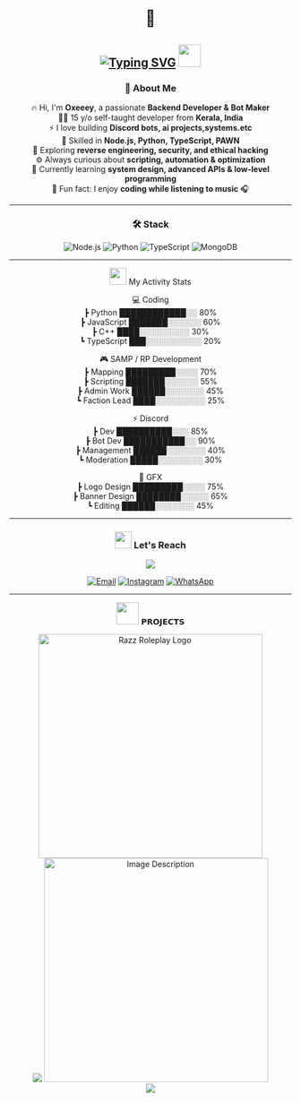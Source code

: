 <div align="center">

# 👋  
[![Typing SVG](https://readme-typing-svg.herokuapp.com?font=Fira+Code&pause=1000&color=00F7F7&center=true&vCenter=true&width=435&lines=I'm+Oxeeey+;Developer+%7C+Bot+Maker;Fullstack+Dev+Enthusiast)](https://git.io/typing-svg)
<img src="https://cdn.discordapp.com/emojis/1347091645279240253.gif" width="40" />
---

### 🚀 About Me  
🔥 Hi, I'm **Oxeeey**, a passionate **Backend Developer & Bot Maker**  
👨‍💻 15 y/o self-taught developer from **Kerala, India**  
⚡ I love building **Discord bots, ai projects,systems.etc**  
🔨 Skilled in **Node.js, Python, TypeScript, PAWN**  
🔐 Exploring **reverse engineering, security, and ethical hacking**  
⚙️ Always curious about **scripting, automation & optimization**  
🌱 Currently learning **system design, advanced APIs & low-level programming**  
🎵 Fun fact: I enjoy **coding while listening to music** 🎧  

---

### 🛠 Stack 
![Node.js](https://img.shields.io/badge/-Node.js-black?style=flat-square&logo=node.js)
![Python](https://img.shields.io/badge/-Python-black?style=flat-square&logo=python)
![TypeScript](https://img.shields.io/badge/-TypeScript-black?style=flat-square&logo=typescript)
![MongoDB](https://img.shields.io/badge/-MongoDB-black?style=flat-square&logo=mongodb)

---

<img src="https://cdn.discordapp.com/emojis/901890015875977216.gif" width="30" height="30" /> My Activity Stats  

💻 Coding  
   ┣ Python        ████████████░░  80%  
   ┣ JavaScript    ███████░░░░░░  60%  
   ┣ C++           ████░░░░░░░░░  30%  
   ┗ TypeScript    ███░░░░░░░░░░  20%  

🎮 SAMP / RP Development  
   ┣ Mapping       █████████░░░░  70%  
   ┣ Scripting     ███████░░░░░░  55%  
   ┣ Admin Work    ██████░░░░░░░  45%  
   ┗ Faction Lead  ████░░░░░░░░░  25%  

⚡ Discord  
   ┣ Dev           ██████████░░░  85%  
   ┣ Bot Dev       ███████████░░  90%  
   ┣ Management    ██████░░░░░░░  40%  
   ┗ Moderation    █████░░░░░░░░  30%  

🎨 GFX  
   ┣ Logo Design   █████████░░░░  75%  
   ┣ Banner Design ████████░░░░░  65%  
   ┗ Editing       ██████░░░░░░░  45%
   
---

### <img src="https://cdn.discordapp.com/emojis/923782059762282526.gif" width="30" height="30" /> Let's Reach
  <a href="https://discord.com/users/1050593287590920232"><img src="https://img.shields.io/badge/💬 Discord-oxeey_z-5865F2?style=for-the-badge&logo=discord&logoColor=white"></a>
</p>

[![Email](https://img.shields.io/badge/Email-Contact-red?style=flat-square&logo=gmail)](mailto:hafeeeiihapee@gmail.com) 
[![Instagram](https://img.shields.io/badge/Instagram-Follow-E4405F?style=flat-square&logo=instagram&logoColor=white)](https://instagram.com/hafeeey__)
[![WhatsApp](https://img.shields.io/badge/WhatsApp-Chat-25D366?style=flat-square&logo=whatsapp&logoColor=white)](https://wa.me/9496702811)








---
<img src="https://cdn.discordapp.com/emojis/1350893966156894278.gif" width="40" height="40"> 𝗣𝗥𝗢𝗝𝗘𝗖𝗧𝗦


  

 <img src="https://cdn.discordapp.com/attachments/1406723213970505821/1407374290801917983/IMG_20250819_062815.png?ex=68a5def2&is=68a48d72&hm=d67f24b04c3c08a4bbef347450d39bfa9ac70b68a52186e67b0347696de439e9" 
     alt="Razz Roleplay Logo" 
     width="400">  <!-- Red bordered text badge -->
  <br>
  <a  target="_blank">
    <img src="https://img.shields.io/badge/Click_Banner_To_Join_RazzZ_Roleplay-red?style=for-the-badge&logo=discord&logoColor=white">
  </a>
<img src="https://cdn.discordapp.com/attachments/1406723213970505821/1407375161224855753/file_0000000064d461f8a7b2d07ac8575028.png?ex=68a5dfc2&is=68a48e42&hm=d8d9b6b8927755ef39567e1f279fbe434aa96621759a86beb24c1fc3615f0336" 
     alt="Image Description" 
     width="400"> <!-- Gold bordered text badge -->
<br>
<a href="https://discord.gg/t4KwV7uv" target="_blank">
  <img src="https://img.shields.io/badge/Click_to_join_Nazha%27s_Corner-FFD700?style=for-the-badge&logo=discord&logoColor=white">
</a>
